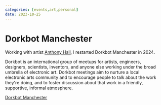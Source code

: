 ```yaml
---
categories: [events,art,personal]
date: 2023-10-25
---
```


# Dorkbot Manchester  

Working with artist [Anthony Hall](https://antonyhall.net/blog/), I restarted Dorkbot Manchester in 2024.

Dorkbot is an international group of meetups for artists, engineers, designers, scientists, inventors, and anyone else working under the broad umbrella of electronic art. Dorkbot meetings aim to nurture a local electronic arts community and to encourage people to talk about the work they're doing, and to foster discussion about that work in a friendly, supportive, informal atmosphere.

[Dorkbot Manchester](http://dorkbotmcr.org/)